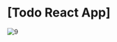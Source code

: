 # [Todo React App]
![9](https://github.com/user-attachments/assets/efa3bd90-d7f1-4d6a-8516-730d973c2ef9)
